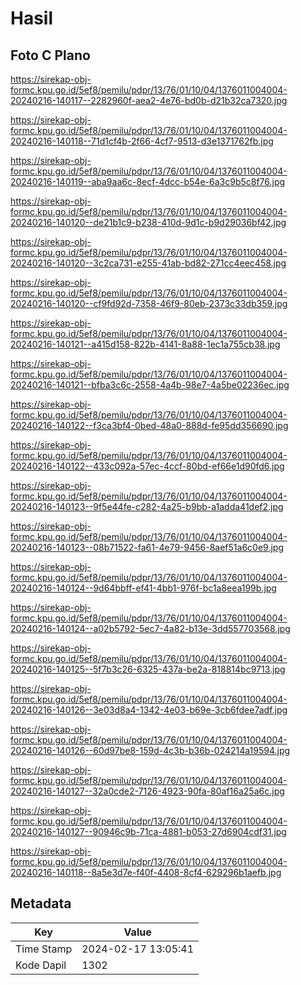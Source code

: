 # Hasil

## Foto C Plano

https://sirekap-obj-formc.kpu.go.id/5ef8/pemilu/pdpr/13/76/01/10/04/1376011004004-20240216-140117--2282960f-aea2-4e76-bd0b-d21b32ca7320.jpg

https://sirekap-obj-formc.kpu.go.id/5ef8/pemilu/pdpr/13/76/01/10/04/1376011004004-20240216-140118--71d1cf4b-2f66-4cf7-9513-d3e1371762fb.jpg

https://sirekap-obj-formc.kpu.go.id/5ef8/pemilu/pdpr/13/76/01/10/04/1376011004004-20240216-140119--aba9aa6c-8ecf-4dcc-b54e-6a3c9b5c8f76.jpg

https://sirekap-obj-formc.kpu.go.id/5ef8/pemilu/pdpr/13/76/01/10/04/1376011004004-20240216-140120--de21b1c9-b238-410d-9d1c-b9d29036bf42.jpg

https://sirekap-obj-formc.kpu.go.id/5ef8/pemilu/pdpr/13/76/01/10/04/1376011004004-20240216-140120--3c2ca731-e255-41ab-bd82-271cc4eec458.jpg

https://sirekap-obj-formc.kpu.go.id/5ef8/pemilu/pdpr/13/76/01/10/04/1376011004004-20240216-140120--cf9fd92d-7358-46f9-80eb-2373c33db359.jpg

https://sirekap-obj-formc.kpu.go.id/5ef8/pemilu/pdpr/13/76/01/10/04/1376011004004-20240216-140121--a415d158-822b-4141-8a88-1ec1a755cb38.jpg

https://sirekap-obj-formc.kpu.go.id/5ef8/pemilu/pdpr/13/76/01/10/04/1376011004004-20240216-140121--bfba3c6c-2558-4a4b-98e7-4a5be02236ec.jpg

https://sirekap-obj-formc.kpu.go.id/5ef8/pemilu/pdpr/13/76/01/10/04/1376011004004-20240216-140122--f3ca3bf4-0bed-48a0-888d-fe95dd356690.jpg

https://sirekap-obj-formc.kpu.go.id/5ef8/pemilu/pdpr/13/76/01/10/04/1376011004004-20240216-140122--433c092a-57ec-4ccf-80bd-ef66e1d90fd6.jpg

https://sirekap-obj-formc.kpu.go.id/5ef8/pemilu/pdpr/13/76/01/10/04/1376011004004-20240216-140123--9f5e44fe-c282-4a25-b9bb-a1adda41def2.jpg

https://sirekap-obj-formc.kpu.go.id/5ef8/pemilu/pdpr/13/76/01/10/04/1376011004004-20240216-140123--08b71522-fa61-4e79-9456-8aef51a6c0e9.jpg

https://sirekap-obj-formc.kpu.go.id/5ef8/pemilu/pdpr/13/76/01/10/04/1376011004004-20240216-140124--9d64bbff-ef41-4bb1-976f-bc1a8eea199b.jpg

https://sirekap-obj-formc.kpu.go.id/5ef8/pemilu/pdpr/13/76/01/10/04/1376011004004-20240216-140124--a02b5792-5ec7-4a82-b13e-3dd557703568.jpg

https://sirekap-obj-formc.kpu.go.id/5ef8/pemilu/pdpr/13/76/01/10/04/1376011004004-20240216-140125--5f7b3c26-6325-437a-be2a-818814bc9713.jpg

https://sirekap-obj-formc.kpu.go.id/5ef8/pemilu/pdpr/13/76/01/10/04/1376011004004-20240216-140126--3e03d8a4-1342-4e03-b69e-3cb6fdee7adf.jpg

https://sirekap-obj-formc.kpu.go.id/5ef8/pemilu/pdpr/13/76/01/10/04/1376011004004-20240216-140126--60d97be8-159d-4c3b-b36b-024214a19594.jpg

https://sirekap-obj-formc.kpu.go.id/5ef8/pemilu/pdpr/13/76/01/10/04/1376011004004-20240216-140127--32a0cde2-7126-4923-90fa-80af16a25a6c.jpg

https://sirekap-obj-formc.kpu.go.id/5ef8/pemilu/pdpr/13/76/01/10/04/1376011004004-20240216-140127--90946c9b-71ca-4881-b053-27d6904cdf31.jpg

https://sirekap-obj-formc.kpu.go.id/5ef8/pemilu/pdpr/13/76/01/10/04/1376011004004-20240216-140118--8a5e3d7e-f40f-4408-8cf4-629296b1aefb.jpg


## Metadata

| Key        | Value               |
| ---------- | ------------------- |
| Time Stamp | 2024-02-17 13:05:41 |
| Kode Dapil | 1302                |



